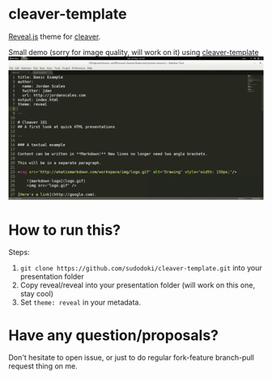 cleaver-template
================

[Reveal.js](https://github.com/hakimel/reveal.js/) theme for [cleaver](https://github.com/jdan/cleaver).

Small demo (sorry for image quality, will work on it) using [cleaver-template](https://github.com/sudodoki/cleaver-template)
![Sample usage](sample.gif)


How to run this?
================
Steps:  
1.   `git clone https://github.com/sudodoki/cleaver-template.git` into your presentation folder
2. Copy reveal/reveal into your presentation folder (will work on this one, stay cool)
3. Set `theme: reveal` in your metadata.

Have any question/proposals?
============================

Don't hesitate to open issue, or just to do regular fork-feature branch-pull request thing on me.